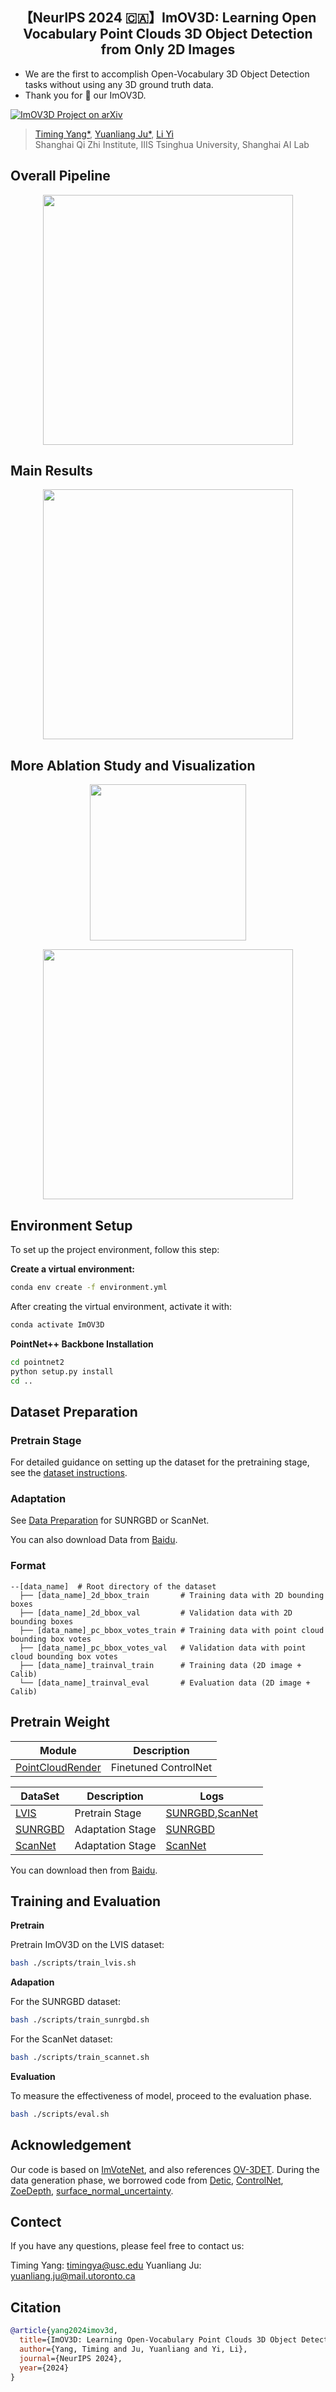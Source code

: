 <h2 align="center">
   <b>【NeurIPS 2024 🇨🇦】ImOV3D: Learning Open Vocabulary Point Clouds 3D Object Detection from Only 2D Images</b>
</h2>

- We are the first to accomplish Open-Vocabulary 3D Object Detection tasks without using any 3D ground truth data. 
- Thank you for 🌟 our ImOV3D.


[![ImOV3D Project on arXiv](https://img.shields.io/badge/ImOV3D_Project-arXiv-red?style=flat-square&logo=arxiv)](https://arxiv.org/pdf/2410.24001v1)
<!-- [![ImOV3D Project Page](https://img.shields.io/badge/Project-ImOV3D_Page-blue?style=flat-square&logo=github)](https://yangtiming.github.io/ImOV3D_Page/) -->

> [Timing Yang*](https://yangtiming.github.io/), [Yuanliang Ju*](https://x.com/averyjuuu0213), [Li Yi](https://ericyi.github.io/) <br>
> Shanghai Qi Zhi Institute, IIIS Tsinghua University, Shanghai AI Lab<br>



## Overall Pipeline
 <p align="center"> <img src='img/pipe7.png' align="center" height="400px"> </p>

## Main Results
 <p align="center"> <img src='img/mainresults.png' align="center" height="400px"> </p>

## More Ablation Study and Visualization

<p align="center"> <img src='img/abl_1.png' align="center" height="250px"> </p>
<p align="center"> <img src='img/abl_2_vis.png' align="center" height="400px"> </p>


## Environment Setup

To set up the project environment, follow this step:

**Create a virtual environment:**
```bash
conda env create -f environment.yml
```

After creating the virtual environment, activate it with:
```bash
conda activate ImOV3D
```

**PointNet++ Backbone Installation**
```bash
cd pointnet2
python setup.py install
cd ..
```



## Dataset Preparation

### Pretrain Stage

  For detailed guidance on setting up the dataset for the pretraining stage, see the [dataset instructions](./Data_Maker/).

### Adaptation
  See [Data Preparation](./Data_Maker/DATA_MAKER_DATASET_TRAINVAL_SUN_SCAN) for SUNRGBD or ScanNet.

  You can also download Data from [Baidu](https://pan.baidu.com/s/18v5VzVe3CtcUKwtiwqjEXg?pwd=0000).

### Format
    --[data_name]  # Root directory of the dataset
      ├── [data_name]_2d_bbox_train       # Training data with 2D bounding boxes
      ├── [data_name]_2d_bbox_val         # Validation data with 2D bounding boxes
      ├── [data_name]_pc_bbox_votes_train # Training data with point cloud bounding box votes
      ├── [data_name]_pc_bbox_votes_val   # Validation data with point cloud bounding box votes
      ├── [data_name]_trainval_train      # Training data (2D image + Calib)
      └── [data_name]_trainval_eval       # Evaluation data (2D image + Calib)

## Pretrain Weight

  | Module | Description | 
  |------------|-------------|
  | [PointCloudRender](./Data_Maker/PointCloudRender) | Finetuned ControlNet | 

| DataSet           | Description          | Logs                      |
|-------------------|----------------------|----------------------------|
| [LVIS](./Data_Maker)              | Pretrain Stage       | [SUNRGBD](./log_eval/log_eval_pretrain_sunrgbd.txt),[ScanNet](./log_eval/log_eval_pretrain_scannet.txt)        |
| [SUNRGBD](./Data_Maker/DATA_MAKER_DATASET_TRAINVAL_SUN_SCAN/)         | Adaptation Stage     | [SUNRGBD](./log_eval/log_eval_adapation_sunrgbd.txt)       |
| [ScanNet](./Data_Maker/DATA_MAKER_DATASET_TRAINVAL_SUN_SCAN)           | Adaptation Stage     | [ScanNet](./log_eval/log_eval_adapation_scannet.txt)       |



  You can download then from [Baidu](https://pan.baidu.com/s/18v5VzVe3CtcUKwtiwqjEXg?pwd=0000).


## Training and Evaluation

**Pretrain**

Pretrain ImOV3D on the LVIS dataset:
```bash
bash ./scripts/train_lvis.sh
```

**Adapation**

For the SUNRGBD dataset:
```bash
bash ./scripts/train_sunrgbd.sh
```

For the ScanNet dataset:

```bash
bash ./scripts/train_scannet.sh
```

**Evaluation**

To measure the effectiveness of model, proceed to the evaluation phase.

```bash
bash ./scripts/eval.sh
```
## Acknowledgement
Our code is based on [ImVoteNet](https://github.com/facebookresearch/imvotenet), and also references [OV-3DET](https://github.com/lyhdet/OV-3DET). During the data generation phase, we borrowed code from [Detic](https://github.com/facebookresearch/Detic), [ControlNet](https://github.com/lllyasviel/ControlNet), [ZoeDepth](https://github.com/isl-org/ZoeDepth), [surface_normal_uncertainty](https://github.com/baegwangbin/surface_normal_uncertainty).


## Contect
If you have any questions, please feel free to contact us:

Timing Yang: timingya@usc.edu
Yuanliang Ju: yuanliang.ju@mail.utoronto.ca

## Citation
```bibtex
@article{yang2024imov3d,
  title={ImOV3D: Learning Open-Vocabulary Point Clouds 3D Object Detection from Only 2D Images},
  author={Yang, Timing and Ju, Yuanliang and Yi, Li},
  journal={NeurIPS 2024},
  year={2024}
}
```
